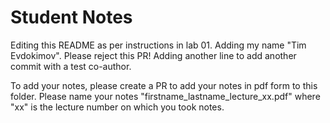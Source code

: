 # Student Notes

Editing this README as per instructions in lab 01. Adding my name "Tim Evdokimov". Please reject this PR!
Adding another line to add another commit with a test co-author.

To add your notes, please create a PR to add your notes in pdf form to this folder. Please name your notes "firstname_lastname_lecture_xx.pdf" where "xx" is the lecture number on which you took notes.

